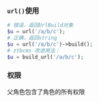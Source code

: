
### `url()`使用

```php
# 错误，返回UrlBuild对象
$u = url('/a/b/c'); 
# 正确，返回string
$u = url('/a/b/c')->build();
# ztbcms 改进用法：
$u = build_url('/a/b/c');
```

### 权限

父角色包含了角色的所有权限